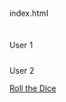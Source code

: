 index.html
<!DOCTYPE html>
<html>
    <head>
        <meta charset="utf-8">
        <meta http-equiv="X-UA-Compatible" content="IE-Edge">
        <meta name = "viewport" content="width=device-width, initial-scale=1.0">
        <title>Dice Roll Game</title>
        <link rel="stylesheet" href="style.css">
       </head>
       <body>
         <div class="wrapper"></div>
         <h1></h1>
         <div class="dice-area">
            <p>User 1</p>
            <img>   
         </div>
         <div class="dice area">
            <p>User 2</p>
            <img>   
         </div>
         <a href="#" class="neon-button refresh" onclick="location.reload()">Roll the Dice</a>
         <script src="script.js"></script>
      </body>
</html>

